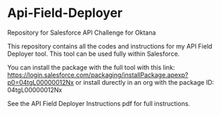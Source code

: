 # Api-Field-Deployer
Repository for Salesforce API Challenge for Oktana


This repository contains all the codes and instructions for my API Field Deployer tool.
This tool can be used fully within Salesforce.

You can install the package with the full tool with this link: https://login.salesforce.com/packaging/installPackage.apexp?p0=04tgL00000012Nx
or install durectly in an org with the package ID: 04tgL00000012Nx

See the API Field Deployer Instructions pdf for full instructions.
